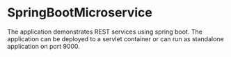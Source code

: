 # SpringBootMicroservice
The application demonstrates REST services using spring boot. The application can be deployed to a servlet container or can run as 
standalone application on port 9000.
